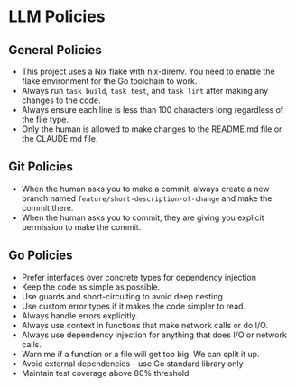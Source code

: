 # LLM Policies

## General Policies

- This project uses a Nix flake with nix-direnv. You need to enable the flake environment for
  the Go toolchain to work.
- Always run `task build`, `task test`, and `task lint` after making any changes to the code.
- Always ensure each line is less than 100 characters long regardless of the file type.
- Only the human is allowed to make changes to the README.md file or the CLAUDE.md file.

## Git Policies

- When the human asks you to make a commit, always create a new branch named
  `feature/short-description-of-change` and make the commit there.
- When the human asks you to commit, they are giving you explicit permission to make
  the commit.

## Go Policies

- Prefer interfaces over concrete types for dependency injection
- Keep the code as simple as possible.
- Use guards and short-circuiting to avoid deep nesting.
- Use custom error types if it makes the code simpler to read.
- Always handle errors explicitly.
- Always use context in functions that make network calls or do I/O.
- Always use dependency injection for anything that does I/O or network calls.
- Warn me if a function or a file will get too big. We can split it up.
- Avoid external dependencies - use Go standard library only
- Maintain test coverage above 80% threshold
